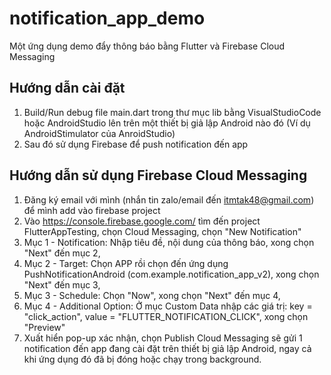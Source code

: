 # notification_app_demo
Một ứng dụng demo đẩy thông báo bằng Flutter và Firebase Cloud Messaging
## Hướng dẫn cài đặt
1. Build/Run debug file main.dart trong thư mục lib bằng VisualStudioCode hoặc AndroidStudio lên trên một thiết bị giả lập Android nào đó (Ví dụ AndroidStimulator của AnroidStudio)
2. Sau đó sử dụng Firebase để push notification đến app
## Hướng dẫn sử dụng Firebase Cloud Messaging
1. Đăng ký email với mình (nhắn tin zalo/email đến itmtak48@gmail.com) để mình add vào firebase project
2. Vào https://console.firebase.google.com/ tìm đến project FlutterAppTesting, chọn Cloud Messaging, chọn "New Notification"
3. Mục 1 - Notification: Nhập tiêu đề, nội dung của thông báo, xong chọn "Next" đến mục 2,
4. Mục 2 - Target: Chọn APP rồi chọn đến ứng dụng PushNotificationAndroid (com.example.notification_app_v2), xong chọn "Next" đến mục 3,
5. Mục 3 - Schedule: Chọn "Now", xong chọn "Next" đến mục 4,
6. Mục 4 - Additional Option: Ở mục Custom Data nhập các giá trị: key = "click_action", value = "FLUTTER_NOTIFICATION_CLICK", xong chọn "Preview"
7. Xuất hiển pop-up xác nhận, chọn Publish
Cloud Messaging sẽ gửi 1 notification đến app đang cài đặt trên thiết bị giả lập Android, ngay cả khi ứng dụng đó đã bị đóng hoặc chạy trong background.
